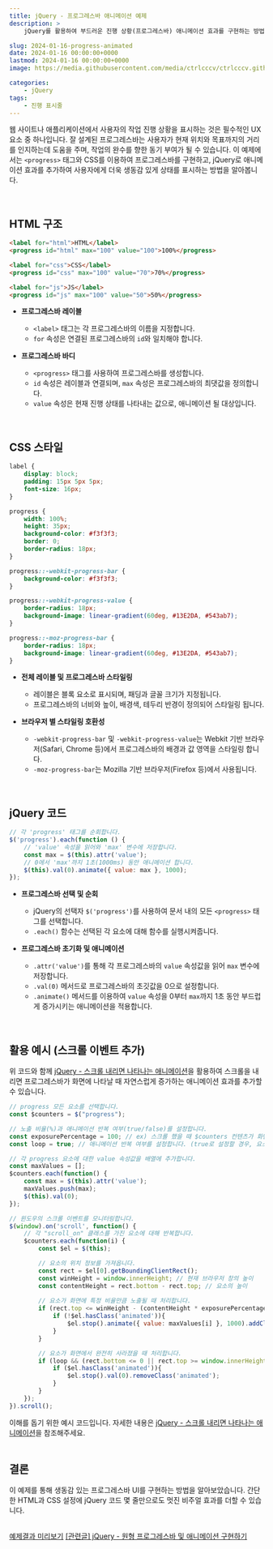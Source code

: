 ```yaml
---
title: jQuery - 프로그레스바 애니메이션 예제
description: >  
    jQuery를 활용하여 부드러운 진행 상황(프로그레스바) 애니메이션 효과를 구현하는 방법을 단계별로 설명합니다.

slug: 2024-01-16-progress-animated
date: 2024-01-16 00:00:00+0000
lastmod: 2024-01-16 00:00:00+0000
image: https://media.githubusercontent.com/media/ctrlcccv/ctrlcccv.github.io/master/assets/img/post/2024-01-16-progress-animated.webp

categories:
    - jQuery
tags:
    - 진행 표시줄
---
```

웹 사이트나 애플리케이션에서 사용자의 작업 진행 상황을 표시하는 것은 필수적인 UX 요소 중 하나입니다. 잘 설계된 프로그레스바는 사용자가 현재 위치와 목표까지의 거리를 인지하는데 도움을 주며, 작업의 완수를 향한 동기 부여가 될 수 있습니다. 이 예제에서는 `<progress>` 태그와 CSS를 이용하여 프로그레스바를 구현하고, jQuery로 애니메이션 효과를 추가하여 사용자에게 더욱 생동감 있게 상태를 표시하는 방법을 알아봅니다.  


<div class="ads_wrap">
<ins class="adsbygoogle"
     style="display:block; text-align:center;"
     data-ad-layout="in-article"
     data-ad-format="fluid"
     data-ad-client="ca-pub-8535540836842352"
     data-ad-slot="2974559225"></ins>
<script>
     (adsbygoogle = window.adsbygoogle || []).push({});
</script>
</div>

<br>

## HTML 구조
```html
<label for="html">HTML</label>
<progress id="html" max="100" value="100">100%</progress>

<label for="css">CSS</label>
<progress id="css" max="100" value="70">70%</progress>

<label for="js">JS</label>
<progress id="js" max="100" value="50">50%</progress>
```
* **프로그레스바 레이블**
  * `<label>` 태그는 각 프로그레스바의 이름을 지정합니다.
  * `for` 속성은 연결된 프로그레스바의 `id`와 일치해야 합니다.

* **프로그레스바 바디**
  * `<progress>` 태그를 사용하여 프로그레스바를 생성합니다.
  * `id` 속성은 레이블과 연결되며, `max` 속성은 프로그레스바의 최댓값을 정의합니다.
  * `value` 속성은 현재 진행 상태를 나타내는 값으로, 애니메이션 될 대상입니다.  
<br>

## CSS 스타일
```css
label {
    display: block;
    padding: 15px 5px 5px;
    font-size: 16px;
}

progress {
    width: 100%;
    height: 35px;
    background-color: #f3f3f3;
    border: 0;
    border-radius: 18px;
}

progress::-webkit-progress-bar {
    background-color: #f3f3f3;
}

progress::-webkit-progress-value {
    border-radius: 18px;
    background-image: linear-gradient(60deg, #13E2DA, #543ab7);
}

progress::-moz-progress-bar {
    border-radius: 18px;
    background-image: linear-gradient(60deg, #13E2DA, #543ab7);
}
```
* **전체 레이블 및 프로그레스바 스타일링**
  * 레이블은 블록 요소로 표시되며, 패딩과 글꼴 크기가 지정됩니다.
  * 프로그레스바의 너비와 높이, 배경색, 테두리 반경이 정의되어 스타일링 됩니다.

* **브라우저 별 스타일링 호환성**
  * `-webkit-progress-bar` 및 `-webkit-progress-value`는 Webkit 기반 브라우저(Safari, Chrome 등)에서 프로그레스바의 배경과 값 영역을 스타일링 합니다.
  * `-moz-progress-bar`는 Mozilla 기반 브라우저(Firefox 등)에서 사용됩니다.    


<div class="ads_wrap">
<ins class="adsbygoogle"
     style="display:block; text-align:center;"
     data-ad-layout="in-article"
     data-ad-format="fluid"
     data-ad-client="ca-pub-8535540836842352"
     data-ad-slot="2974559225"></ins>
<script>
     (adsbygoogle = window.adsbygoogle || []).push({});
</script>
</div>

<br>

## jQuery 코드
```js
// 각 'progress' 태그를 순회합니다.
$('progress').each(function () {
    // 'value' 속성을 읽어와 'max' 변수에 저장합니다.
    const max = $(this).attr('value');
    // 0에서 'max'까지 1초(1000ms) 동안 애니메이션 합니다.
    $(this).val(0).animate({ value: max }, 1000);
});
```
* **프로그레스바 선택 및 순회**
  * jQuery의 선택자 `$('progress')`를 사용하여 문서 내의 모든 `<progress>` 태그를 선택합니다.
  * `.each()` 함수는 선택된 각 요소에 대해 함수를 실행시켜줍니다.

* **프로그레스바 초기화 및 애니메이션**
  * `.attr('value')`를 통해 각 프로그레스바의 `value` 속성값을 읽어 `max` 변수에 저장합니다.
  * `.val(0)` 메서드로 프로그레스바의 초깃값을 0으로 설정합니다.
  * `.animate()` 메서드를 이용하여 `value` 속성을 0부터 `max`까지 1초 동안 부드럽게 증가시키는 애니메이션을 적용합니다.    

<br>

## 활용 예시 (스크롤 이벤트 추가)
위 코드와 함께 [jQuery - 스크롤 내리면 나타나는 애니메이션](https://ctrlcccv.github.io/code/2023-10-30-scroll-show/)을 활용하여 스크롤을 내리면 프로그레스바가 화면에 나타날 때 자연스럽게 증가하는 애니메이션 효과를 추가할 수 있습니다.  

```js
// progress 모든 요소를 선택합니다.
const $counters = $("progress");

// 노출 비율(%)과 애니메이션 반복 여부(true/false)를 설정합니다.
const exposurePercentage = 100; // ex) 스크롤 했을 때 $counters 컨텐츠가 화면에 100% 노출되면 숫자가 올라갑니다.
const loop = true; // 애니메이션 반복 여부를 설정합니다. (true로 설정할 경우, 요소가 화면에서 사라질 때 다시 숨겨집니다.)

// 각 progress 요소에 대한 value 속성값을 배열에 추가합니다.
const maxValues = [];
$counters.each(function() {
    const max = $(this).attr('value');
    maxValues.push(max);
    $(this).val(0);
});

// 윈도우의 스크롤 이벤트를 모니터링합니다.
$(window).on('scroll', function() {
    // 각 "scroll_on" 클래스를 가진 요소에 대해 반복합니다.
    $counters.each(function(i) {
        const $el = $(this);

        // 요소의 위치 정보를 가져옵니다.
        const rect = $el[0].getBoundingClientRect();
        const winHeight = window.innerHeight; // 현재 브라우저 창의 높이
        const contentHeight = rect.bottom - rect.top; // 요소의 높이
        
        // 요소가 화면에 특정 비율만큼 노출될 때 처리합니다.
        if (rect.top <= winHeight - (contentHeight * exposurePercentage / 100) && rect.bottom >= (contentHeight * exposurePercentage / 100)) {
            if (!$el.hasClass('animated')){
                $el.stop().animate({ value: maxValues[i] }, 1000).addClass('animated');
            }
        }

        // 요소가 화면에서 완전히 사라졌을 때 처리합니다.
        if (loop && (rect.bottom <= 0 || rect.top >= window.innerHeight)) {
            if ($el.hasClass('animated')){
                $el.stop().val(0).removeClass('animated');
            }
        }
    });
}).scroll();
```
이해를 돕기 위한 예시 코드입니다. 자세한 내용은 [jQuery - 스크롤 내리면 나타나는 애니메이션](https://ctrlcccv.github.io/code/2023-10-30-scroll-show/)을 참조해주세요.  
<br>

## 결론
이 예제를 통해 생동감 있는 프로그레스바 UI를 구현하는 방법을 알아보았습니다. 간단한 HTML과 CSS 설정에 jQuery 코드 몇 줄만으로도 멋진 비주얼 효과를 더할 수 있습니다.  
<br>

<div class="btn_wrap">
    <a target="_blank" href="https://ctrlcccv.github.io/ctrlcccv-demo/2024-01-16-progress-animated/" target="_blank">예제결과 미리보기</a>
    <a href="https://ctrlcccv.github.io/code/2024-01-28-circle-progress/">[관련글] jQuery - 원형 프로그레스바 및 애니메이션 구현하기</a>
</div>
